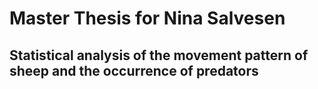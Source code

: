 # Master Thesis for Nina Salvesen #

## Statistical analysis of the movement pattern of sheep and the occurrence of predators ##
